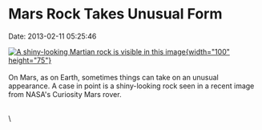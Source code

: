 Mars Rock Takes Unusual Form
============================

Date: 2013-02-11 05:25:46

[![A shiny-looking Martian rock is visible in this
image](http://www.jpl.nasa.gov/images/msl/20130211/msl20130211-th.jpg){width="100"
height="75"}](http://www.jpl.nasa.gov/news/news.cfm?release=2013-053&rn=news.xml&rst=3687)\
\
On Mars, as on Earth, sometimes things can take on an unusual
appearance. A case in point is a shiny-looking rock seen in a recent
image from NASA\'s Curiosity Mars rover.

\
\
